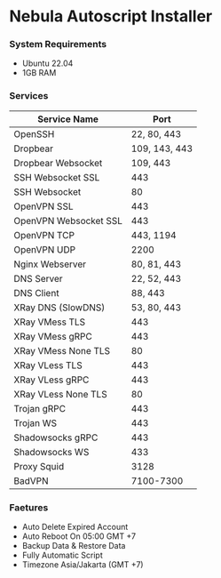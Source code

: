 # Nebula Autoscript Installer
### System Requirements
- Ubuntu 22.04
- 1GB RAM

### Services
|      Service Name      |      Port      |
|------------------------|-----------------|
| OpenSSH                | 22, 80, 443    |
| Dropbear               | 109, 143, 443  |
| Dropbear Websocket     | 109, 443       |
| SSH Websocket SSL      | 443            |
| SSH Websocket          | 80             |
| OpenVPN SSL            | 443            |
| OpenVPN Websocket SSL  | 443            |
| OpenVPN TCP            | 443, 1194      |
| OpenVPN UDP            | 2200           |
| Nginx Webserver        | 80, 81, 443    |
| DNS Server             | 22, 52, 443    |
| DNS Client             | 88, 443        |
| XRay DNS (SlowDNS)     | 53, 80, 443    |
| XRay VMess TLS         | 443            |
| XRay VMess gRPC        | 443            |
| XRay VMess None TLS    | 80             |
| XRay VLess TLS         | 443            |
| XRay VLess gRPC        | 443            |
| XRay VLess None TLS    | 80             |
| Trojan gRPC            | 443            |
| Trojan WS              | 443            |
| Shadowsocks gRPC       | 443            |
| Shadowsocks WS         | 433            |
| Proxy Squid            | 3128           |
| BadVPN                 | 7100-7300      |

### Faetures
- Auto Delete Expired Account
- Auto Reboot On 05:00 GMT +7
- Backup Data & Restore Data
- Fully Automatic Script
- Timezone Asia/Jakarta (GMT +7)